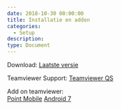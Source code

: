 ```yaml
---
date: 2018-10-30 00:00:00
title: Installatie en addon
categories:
  - Setup
description:
type: Document
---
```


Download: <a href="http://apk4umobile.v2.ignissoftware.nl/apkupdates/mobilev2/Ignis.apk" download>Laatste versie</a>

Teamviewer Support:
<a href="https://download.teamviewer.com/download/TeamViewerQS.apk" download>Teamviewer QS</a>

Add on teamviewer:  
<a href="http://apk4umobile.v2.ignissoftware.nl/apkupdates/mobilev2/tvaddonpm.apk" download>Point Mobile</a>
<a href="http://apk4umobile.v2.ignissoftware.nl/apkupdates/mobilev2/tvaddon.aosp7.apk" download>Android 7</a>